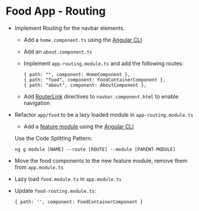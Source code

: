 # Food App - Routing

- Implement Routing for the navbar elements.
    - Add a `home.component.ts` using the [Angular CLI](https://angular.io/cli/generate#component-command)
    - Add an `about.component.ts`
    - Implement `app-routing.module.ts` and add the following routes: 

        ```
        { path: "", component: HomeComponent },
        { path: "food", component: FoodContainerComponent },
        { path: "about", component: AboutComponent },
        ```
    - Add [RouterLink](https://angular.io/api/router/RouterLink) directives to `navbar.component.html` to enable navigation

- Refactor `app/food` to be a lazy loaded module in `app-routing.module.ts`
    - Add a [feature module](https://angular.io/guide/feature-modules) using the [Angular CLI](https://angular.io/cli/generate#module-command)

    Use the Code Splitting Pattern:

    ```
    ng g module [NAME] --route [ROUTE] --module [PARENT-MODULE]
    ```

- Move the food components to the new feature module, remove them from `app.module.ts`
- Lazy load `food.module.ts` in `app.module.ts`
- Update `food-routing.module.ts`:

    ```
    { path: '', component: FoodContainerComponent }
    ```
